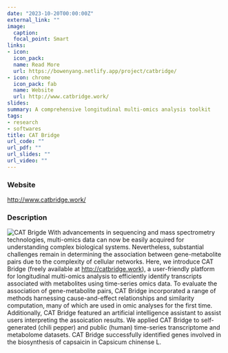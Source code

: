 ```yaml
---
date: "2023-10-20T00:00:00Z"
external_link: ""
image:
  caption:
  focal_point: Smart
links:
- icon: 
  icon_pack: 
  name: Read More
  url: https://bowenyang.netlify.app/project/catbridge/
- icon: chrome
  icon_pack: fab
  name: Website
  url: http://www.catbridge.work/
slides:
summary: A comprehensive longitudinal multi-omics analysis toolkit
tags:
- research
- softwares
title: CAT Bridge
url_code: ""
url_pdf: ""
url_slides: ""
url_video: ""
---
```

### Website
http://www.catbridge.work/

### Description
![CAT Brigde](https://github.com/Bowen999/mywebpage/blob/main/images/catbrigde.png?raw=true)
With advancements in sequencing and mass spectrometry technologies, multi-omics data can now be easily acquired for understanding complex biological systems. Nevertheless, substantial challenges remain in determining the association between gene-metabolite pairs  due to the complexity of cellular networks. Here, we introduce CAT Bridge (freely available at http://catbridge.work), a user-friendly platform for longitudinal multi-omics analysis to efficiently identify transcripts associated with metabolites using time-series omics data. To evaluate the association of gene-metabolite pairs, CAT Bridge incorporated a range of methods harnessing cause-and-effect relationships and similarity computation, many of which are used in omic analyses for the first time. Additionally, CAT Bridge featured an artificial intelligence assistant to assist users interpreting the assoication results. We applied  CAT Bridge to self-generated (chili pepper) and public (human) time-series transcriptome and metabolome datasets. CAT Bridge successfully identified genes involved in the biosynthesis of capsaicin in Capsicum chinense L.
